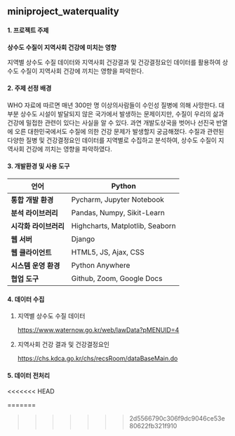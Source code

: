 ## miniproject_waterquality

#### **1. 프로젝트 주제**

**상수도 수질이 지역사회 건강에 미치는 영향**

지역별 상수도 수질 데이터와 지역사회 건강결과 및 건강결정요인 데이터를 활용하여 상수도 수질이 지역사회 건강에 끼치는 영향을 파악한다. 



#### **2. 주제 선정 배경**

WHO 자료에 따르면 매년 300만 명 이상의사람들이 수인성 질병에 의해 사망한다. 대부분 상수도 시설이 발달되지 않은 국가에서 발생하는 문제이지만, 수질이 우리의 삶과 건강에 밀접한 관련이 있다는 사실을 알 수 있다. 과연 개발도상국을 벗어나 선진국 반열에 오른 대한민국에서도 수질에 의한 건강 문제가 발생할지 궁금해졌다. 수질과 관련된 다양한 질병 및 건강결정요인 데이터를 지역별로 수집하고 분석하여, 상수도 수질이 지역사회 건강에 끼치는 영향을 파악하였다.



#### **3. 개발환경 및 사용 도구**

| **언어**              | **Python**                       |
| --------------------- | -------------------------------- |
| **통합 개발 환경**    | Pycharm, Jupyter  Notebook       |
| **분석 라이브러리**   | Pandas, Numpy, Sikit-Learn       |
| **시각화 라이브러리** | Highcharts, Matplotlib,  Seaborn |
| **웹 서버**           | Django                           |
| **웹 클라이언트**     | HTML5, JS, Ajax, CSS             |
| **시스템 운영  환경** | Python Anywhere                  |
| **협업 도구**         | Github, Zoom, Google  Docs       |



#### **4. 데이터 수집**

1. 지역별 상수도 수질 데이터

   https://www.waternow.go.kr/web/lawData?pMENUID=4

2) 지역사회 건강 결과 및 건강결정요인

   https://chs.kdca.go.kr/chs/recsRoom/dataBaseMain.do 



#### **5. 데이터 전처리**
<<<<<<< HEAD

=======
>>>>>>> 2d5566790c306f9dc9046ce53e80622fb321f910
